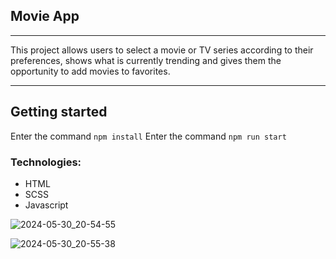 ## Movie App

***
This project allows users to select a movie or TV series according to their preferences, shows what is currently trending and gives them the opportunity to add movies to favorites.
***

## Getting started

Enter the command ```npm install```
Enter the command ```npm run start```



### Technologies:
* HTML
* SCSS
* Javascript

![2024-05-30_20-54-55](https://github.com/NadinKonst/Movie_app/assets/148748559/9ed060cc-ac2e-427d-ac77-987eb7ab2058)

![2024-05-30_20-55-38](https://github.com/NadinKonst/Movie_app/assets/148748559/294ef4a8-de8e-46c9-8384-402e5c8bd19b)
